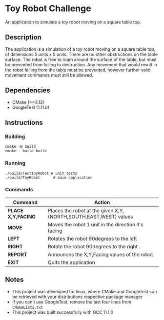 # Toy Robot Challenge

An application to simulate a toy robot moving on a square table top.

## Description

The application is a simulation of a toy robot moving on a square table top, of dimensions 5 units x 5 units. There are no other obstructions on the table surface. The robot is free to roam around the surface of the table, but must be prevented from falling to destruction. Any movement that would result in the robot falling from the table must be prevented, however further valid movement commands must still be allowed.

## Dependencies

* CMake (>=3.12)
* GoogleTest (1.11.0)

## Instructions

### Building

```shell
cmake -B build
cmake --build build
```

### Running

```shell
./build/TestToyRobot # unit tests
./build/ToyRobot      # main application
```

### Commands

| Command | Action |
| ------ | ------ |
| **PLACE X,Y,FACING** | Places the robot at the given X,Y,(NORTH,SOUTH,EAST,WEST) values |
| **MOVE** | Moves the robot 1 unit in the direction it's facing |
| **LEFT** | Rotates the robot 90degrees to the left |
| **RIGHT** | Rotate the robot 90degrees to the right |
| **REPORT** | Announces the X,Y,Facing values of the robot |
| **EXIT** | Quits the application |

## Notes

- This project was developed for linux, where CMake and GoogleTest can be retrieved with your distributions respective package manager
- If you can't use GoogleTest, remove the last four lines from `CMakeLists.txt`
- This project was built successfully with GCC 11.1.0
